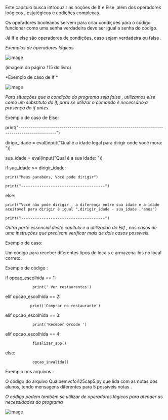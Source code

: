 Este capítulo busca introduzir as noções de If e Else ,além dos operadores loógicos , estatégicos e codições complexas. 

Os operadores booleanos servem para criar condições para o código funcionar como uma senha verdadeira deve ser igual a senha do código.

Já If e else são operadores de condições, caso sejam verdadeira ou falsa .


*Exemplos de operadores lógicos*

![image](https://github.com/user-attachments/assets/9f6dd472-9100-42f3-a195-54ec244028cb)

(imagem da página 115 do livro)



*Exemplo de caso de If *

![image](https://github.com/user-attachments/assets/58402ff1-21bd-4066-9079-d4ff9536f193)



*Para situações que a condição do programa seja falsa , utilizamos else como um substituto do if, para se utilizar o comando é necessário a presença do if antes.*


Exemplo de caso de Else:

print("------------------------------------------------------------------------------------------------")

dirigir_idade = eval(input("Qual é a idade legal para dirigir onde você mora: "))

sua_idade = eval(input("Qual é a sua idade: "))

if sua_idade >= dirigir_idade:

    print("Meus parabéns, Você pode dirigir")

    print("-------------------------------------")

else:

    print("Você não pode dirigir , a diferença entre sua idade e a idade aceitável para dirigir é igual ",dirigir_idade - sua_idade ,"anos")

    print("-------------------------------------")


*Outra parte essencial deste capítulo é a utilização do Elif , nos casos de uma instruções que precisam verificar mais de dois casos possíveis.*

Exemplo de caso: 

Um código para receber diferentes tipos de locais e armazena-los no local correto.

Exemplo de código : 

if opcao_escolhida == 1:

                print(' Ver restaurantes')

elif opcao_escolhida == 2:

               print('Comprar no restaurante')

elif opcao_escolhida == 3:

                print('Receber Qrcode ')
                
elif opcao_escolhida == 4:

                finalizar_app()
                
else:    

                opcao_invalida()

Exemplo nos arquivos :

O código do arquivo Qualbemvcfoi125cap5.py que lida com as notas dos alunos, tendo mensagens diferentes para 5 possiveis notas .

*O código podem também se utilizar de operadores lógicos para atender as necessidades do programa*

![image](https://github.com/user-attachments/assets/8cb744ba-b7f6-4366-bf23-0e7797d21c99)

